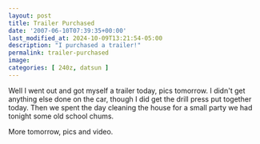 ```yaml
---
layout: post
title: Trailer Purchased
date: '2007-06-10T07:39:35+00:00'
last_modified_at: 2024-10-09T13:21:54-05:00
description: "I purchased a trailer!"
permalink: trailer-purchased
image: 
categories: [ 240z, datsun ]
---
```

 Well I went out and got myself a trailer today, pics tomorrow. I didn't get anything else done on the car, though I did get the drill press put together today. Then we spent the day cleaning the house for a small party we had tonight some old school chums. 

 More tomorrow, pics and video. 

